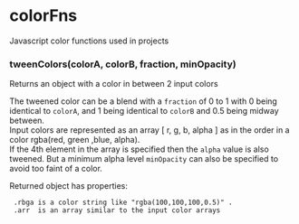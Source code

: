 # colorFns
Javascript color functions used in projects


### tweenColors(colorA, colorB, fraction, minOpacity)
Returns an object with a color in between 2 input colors

The tweened color can be a blend with a `fraction` of 0 to 1
with 0 being identical to `colorA`, and 1 being identical to `colorB`
and 0.5 being midway between.  
Input colors are represented as an array [ r, g, b, alpha ] as in the order in a color rgba(red, green ,blue, alpha).  
If the 4th element in the array is specified then the `alpha` value is also tweened.  But a minimum alpha level `minOpacity` can also be specified to avoid too faint of a color.

Returned object has properties:   

     .rbga is a color string like "rgba(100,100,100,0.5)" . 
     .arr  is an array similar to the input color arrays
